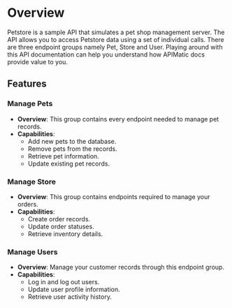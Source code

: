 # Overview
Petstore is a sample API that simulates a pet shop management server. The API allows you to access Petstore data using a set of individual calls. There are three endpoint groups namely Pet, Store and User. Playing around with this API documentation can help you understand how APIMatic docs provide value to you.

## Features

### Manage Pets
- **Overview**: This group contains every endpoint needed to manage pet records.
- **Capabilities**:
  - Add new pets to the database.
  - Remove pets from the records.
  - Retrieve pet information.
  - Update existing pet records.

### Manage Store
- **Overview**: This group contains endpoints required to manage your orders.
- **Capabilities**:
  - Create order records.
  - Update order statuses.
  - Retrieve inventory details.

### Manage Users
- **Overview**: Manage your customer records through this endpoint group.
- **Capabilities**:
  - Log in and log out users.
  - Update user profile information.
  - Retrieve user activity history.
